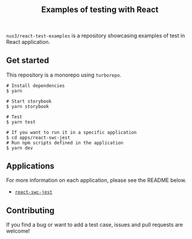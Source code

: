 <h2 align="center">
  Examples of testing with React
</h2>

<br/>

`nus3/react-test-examples` is a repository showcasing examples of test in React application.

## Get started

This repository is a monorepo using `turborepo`.

```shell
# Install dependencies
$ yarn

# Start storybook
$ yarn storybook

# Test
$ yarn test

# If you want to run it in a specific application
$ cd apps/react-swc-jest
# Run npm scripts defined in the application
$ yarn dev
```

## Applications

For more information on each application, please see the README below.

- [`react-swc-jest`](apps/react-swc-jest)

## Contributing

If you find a bug or want to add a test case, issues and pull requests are welcome!
